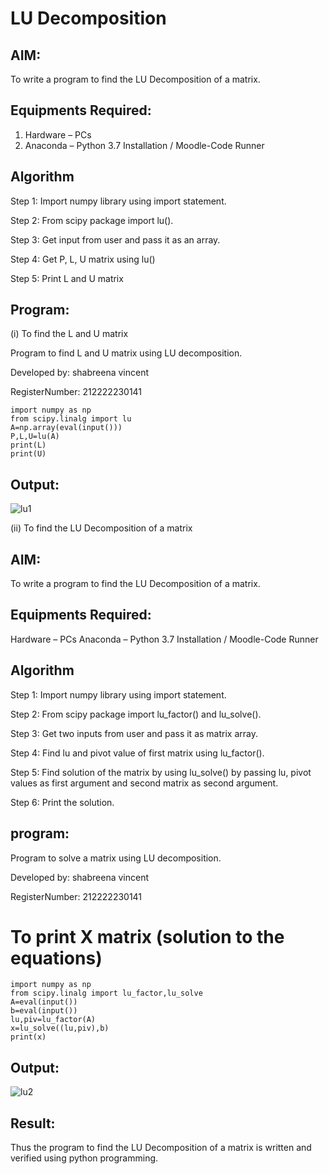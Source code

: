 # LU Decomposition 

## AIM:
To write a program to find the LU Decomposition of a matrix.

## Equipments Required:
1. Hardware – PCs
2. Anaconda – Python 3.7 Installation / Moodle-Code Runner

## Algorithm
Step 1:
Import numpy library using import statement.

Step 2:
From scipy package import lu().

Step 3:
Get input from user and pass it as an array.

Step 4:
Get P, L, U matrix using lu()

Step 5:
Print L and U matrix

## Program:
(i) To find the L and U matrix


Program to find L and U matrix using LU decomposition.

Developed by: shabreena vincent


RegisterNumber: 212222230141

```
import numpy as np
from scipy.linalg import lu
A=np.array(eval(input()))
P,L,U=lu(A)
print(L)
print(U)
```

## Output:


![lu1](https://user-images.githubusercontent.com/119475721/235623323-31b89b52-823c-4afc-9c33-04621b732adc.png)



(ii) To find the LU Decomposition of a matrix


## AIM:

To write a program to find the LU Decomposition of a matrix.

## Equipments Required:

Hardware – PCs
Anaconda – Python 3.7 Installation / Moodle-Code Runner

## Algorithm
Step 1:
Import numpy library using import statement.

Step 2:
From scipy package import lu_factor() and lu_solve().

Step 3:
Get two inputs from user and pass it as matrix array.

Step 4:
Find lu and pivot value of first matrix using lu_factor().

Step 5:
Find solution of the matrix by using lu_solve() by passing lu, pivot values as first argument and second matrix as second argument.

Step 6:
Print the solution.

## program:

Program to solve a matrix using LU decomposition.

Developed by: shabreena vincent

RegisterNumber: 212222230141



# To print X matrix (solution to the equations)
```
import numpy as np
from scipy.linalg import lu_factor,lu_solve
A=eval(input())
b=eval(input())
lu,piv=lu_factor(A)
x=lu_solve((lu,piv),b)
print(x)
```


## Output:



![lu2](https://user-images.githubusercontent.com/119475721/235624566-139afc13-14ea-43e4-82e3-5309e3a8c855.png)


## Result:
Thus the program to find the LU Decomposition of a matrix is written and verified using python programming.

